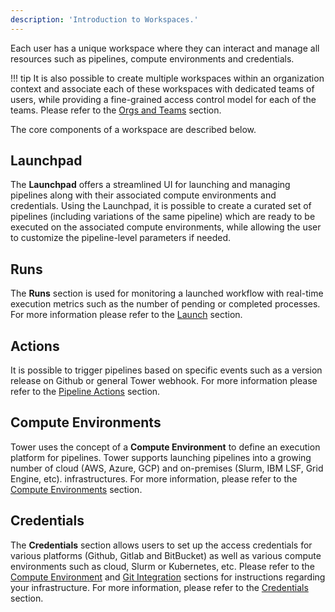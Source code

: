 ```yaml
---
description: 'Introduction to Workspaces.'
---
```


Each user has a unique workspace where they can interact and manage all resources such as pipelines, compute environments and credentials.

!!! tip
    It is also possible to create multiple workspaces within an organization context and associate each of these workspaces with dedicated teams of users, while providing a fine-grained access control model for each of the teams. Please refer to the [Orgs and Teams](../orgs-and-teams/overview.md) section.

The core components of a workspace are described below.

## Launchpad

The **Launchpad** offers a streamlined UI for launching and managing pipelines along with their associated compute environments and credentials. Using the Launchpad, it is possible to create a curated set of pipelines (including variations of the same pipeline) which are ready to be executed on the associated compute environments, while allowing the user to customize the pipeline-level parameters if needed.

## Runs

The **Runs** section is used for monitoring a launched workflow with real-time execution metrics such as the number of pending or completed processes. For more information please refer to the [Launch](../launch/launch.md) section.

## Actions

It is possible to trigger pipelines based on specific events such as a version release on Github or general Tower webhook. For more information please refer to the [Pipeline Actions](../pipeline-actions/overview.md) section.

## Compute Environments

Tower uses the concept of a **Compute Environment** to define an execution platform for pipelines. Tower supports launching pipelines into a growing number of cloud (AWS, Azure, GCP) and on-premises (Slurm, IBM LSF, Grid Engine, etc). infrastructures. For more information, please refer to the [Compute Environments](../compute-envs/overview.md) section.

## Credentials

The **Credentials** section allows users to set up the access credentials for various platforms (Github, Gitlab and BitBucket) as well as various compute environments such as cloud, Slurm  or Kubernetes, etc. Please refer to the [Compute Environment](../compute-envs/overview.md) and [Git Integration](../git/overview.md) sections for instructions regarding your infrastructure. For more information, please refer to the [Credentials](../credentials/overview.md) section.
